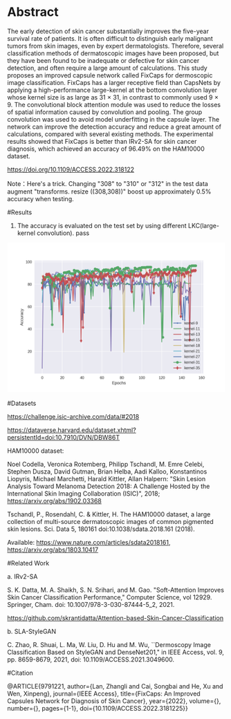 # Abstract
The early detection of skin cancer substantially improves the five-year survival rate of patients. It is often difficult to distinguish early malignant tumors from skin images, even by expert dermatologists. Therefore, several classification methods of dermatoscopic images have been proposed, but they have been found to be inadequate or defective for skin cancer detection, and often require a large amount of calculations. This study proposes an improved capsule network called FixCaps for dermoscopic image classification. FixCaps has a larger receptive field than CapsNets by applying a high-performance large-kernel at the bottom convolution layer whose kernel size is as large as 31 $\times$ 31, in contrast to commonly used 9 $\times$ 9. The convolutional block attention module was used to reduce the losses of spatial information caused by convolution and pooling. The group convolution was used to avoid model underfitting in the capsule layer. The network can improve the detection accuracy and reduce a great amount of calculations, compared with several existing methods. The experimental results showed that FixCaps is better than IRv2-SA for skin cancer diagnosis, which achieved an accuracy of 96.49\% on the HAM10000 dataset.

https://doi.org/10.1109/ACCESS.2022.318122

Note：Here's a trick. Changing "308" to "310" or "312" in the test data augment "transforms.  resize ((308,308))" boost up approximately 0.5% accuracy when testing. 

#Results
1. The accuracy is evaluated on the test set by using different LKC(large-kernel convolution).
pass

![Alt](https://github.com/Woodman718/FixCaps/blob/main/Images/LKC.png#pic_center)

#Datasets

https://challenge.isic-archive.com/data/#2018

https://dataverse.harvard.edu/dataset.xhtml?persistentId=doi:10.7910/DVN/DBW86T


HAM10000 dataset:

Noel Codella, Veronica Rotemberg, Philipp Tschandl, M. Emre Celebi, Stephen Dusza, David Gutman, Brian Helba, Aadi Kalloo, Konstantinos Liopyris, Michael Marchetti, Harald Kittler, Allan Halpern: "Skin Lesion Analysis Toward Melanoma Detection 2018: A Challenge Hosted by the International Skin Imaging Collaboration (ISIC)", 2018; https://arxiv.org/abs/1902.03368

Tschandl, P., Rosendahl, C. & Kittler, H. The HAM10000 dataset, a large collection of multi-source dermatoscopic images of common pigmented skin lesions. Sci. Data 5, 180161 doi:10.1038/sdata.2018.161 (2018). 

Available: https://www.nature.com/articles/sdata2018161, https://arxiv.org/abs/1803.10417

#Related Work

a. IRv2-SA

S. K. Datta, M. A. Shaikh, S. N. Srihari, and M. Gao. "Soft-Attention Improves Skin Cancer Classification Performance," Computer Science, vol 12929. Springer, Cham. doi: 10.1007/978-3-030-87444-5_2, 2021.

https://github.com/skrantidatta/Attention-based-Skin-Cancer-Classification

b. SLA-StyleGAN

C. Zhao, R. Shuai, L. Ma, W. Liu, D. Hu and M. Wu, ``Dermoscopy Image Classification Based on StyleGAN and DenseNet201," in IEEE Access, vol. 9, pp. 8659-8679, 2021, doi: 10.1109/ACCESS.2021.3049600.


#Citation

@ARTICLE{9791221,
  author={Lan, Zhangli and Cai, Songbai and He, Xu and Wen, Xinpeng},
  journal={IEEE Access}, 
  title={FixCaps: An Improved Capsules Network for Diagnosis of Skin Cancer}, 
  year={2022},
  volume={},
  number={},
  pages={1-1},
  doi={10.1109/ACCESS.2022.3181225}}
